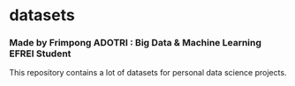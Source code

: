 # datasets
### Made by Frimpong ADOTRI : Big Data & Machine Learning EFREI Student
This repository contains a lot of datasets for personal data science projects.

